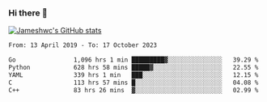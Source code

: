 ### Hi there 👋

[![Jameshwc's GitHub stats](https://github-readme-stats.vercel.app/api?username=jameshwc)](https://github.com/anuraghazra/github-readme-stats)

<!--START_SECTION:waka-->

```txt
From: 13 April 2019 - To: 17 October 2023

Go                1,096 hrs 1 min █████████▓░░░░░░░░░░░░░░░   39.29 %
Python            628 hrs 58 mins █████▓░░░░░░░░░░░░░░░░░░░   22.55 %
YAML              339 hrs 1 min   ███░░░░░░░░░░░░░░░░░░░░░░   12.15 %
C                 113 hrs 57 mins █░░░░░░░░░░░░░░░░░░░░░░░░   04.08 %
C++               83 hrs 26 mins  ▓░░░░░░░░░░░░░░░░░░░░░░░░   02.99 %
```

<!--END_SECTION:waka-->